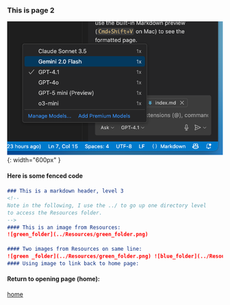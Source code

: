 ### This is page 2

![AI tiers](../Resources/AI_tiers.png){: width="600px" }

#### Here is some fenced code
````markdown
### This is a markdown header, level 3
<!-- 
Note in the following, I use the ../ to go up one directory level
to access the Resources folder.
-->
#### This is an image from Resources:
![green_folder](../Resources/green_folder.png)

#### Two images from Resources on same line:
![green _folder](../Resources/green_folder.png) ![blue_folder](../Resources/blue_folder.png)
#### Using image to link back to home page:
````

#### Return to opening page (home):
[home](../index.md)